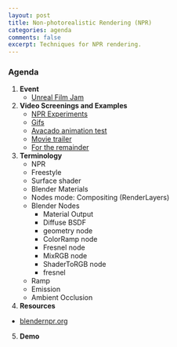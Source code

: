 ```yaml
---
layout: post
title: Non-photorealistic Rendering (NPR)
categories: agenda
comments: false
excerpt: Techniques for NPR rendering.
---
```


### Agenda

1. **Event**
   - [Unreal Film Jam](https://www.unrealengine.com/en-US/events/unreal-film-jam)
2. **Video Screenings and Examples**
   - [NPR Experiments](https://cgsociety.org/c/featured/yjge/npr-expreiments)
   - [Gifs](http://syntheticimagination.tumblr.com/post/181589274195/summer-daze-my-first-and-ironically-last-post)
   - [Avacado animation test](https://vimeo.com/78060303)
   - [Movie trailer](https://vimeo.com/ondemand/ziegenortbytomaszpopakul/179433781)
   - [For the remainder](https://vimeo.com/36818561)
2. **Terminology**
   - NPR
   - Freestyle
   - Surface shader
   - Blender Materials
   - Nodes mode: Compositing (RenderLayers) 
   - Blender Nodes
      - Material Output
      - Diffuse BSDF
      - geometry node
      - ColorRamp node
      - Fresnel node
      - MixRGB node
      - ShaderToRGB node
      - fresnel
   - Ramp
   - Emission
   - Ambient Occlusion
3. **Resources**
  - [blendernpr.org](http://blendernpr.org/)
5. **Demo**